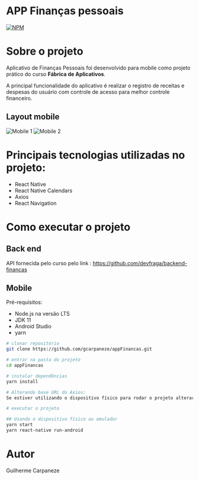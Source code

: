 # APP Finanças pessoais

[![NPM](https://img.shields.io/badge/licence-MIT-<brightgreen>)](https://github.com/gcarpaneze/appFinancas/blob/968de2ade5e1290e979fd8d17e4c51434c629edc/LICENCE) 

# Sobre o projeto

Aplicativo de Finanças Pessoais foi desenvolvido para mobile como projeto prático do curso **Fábrica de Aplicativos**.

A principal funcionalidade do aplicativo é realizar o registro de receitas e despesas  do usuário com controle de acesso para melhor controle financeiro.

## Layout mobile
![Mobile 1](https://github.com/gcarpaneze/pictures/blob/d9870ecc4274415b479d2e52483409f06fa995a9/App%20Finan%C3%A7as%201.png) ![Mobile 2](https://github.com/gcarpaneze/pictures/blob/d9870ecc4274415b479d2e52483409f06fa995a9/App%20Finan%C3%A7as%202.png) 

# Principais tecnologias utilizadas no projeto:

- React Native
- React Native Calendars
- Axios
- React Navigation

# Como executar o projeto

## Back end
API fornecida pelo curso pelo link : https://github.com/devfraga/backend-financas

## Mobile
Pré-requisitos:
- Node.js na versão LTS
- JDK 11
- Android Studio
- yarn

```bash
# clonar repositório
git clone https://github.com/gcarpaneze/appFinancas.git

# entrar na pasta do projeto
cd appFinancas

# instalar dependências
yarn install

# Alterando base URL do Axios:
Se estiver utilizando o dispositivo físico para rodar o projeto alterar a baseURL de "localhost" para o "Endereço IPv4" para o axios conseguir fazer as requisições para o servidor no arquivo src/services/api.js

# executar o projeto

## Usando o dispositivo físico ou emulador
yarn start
yarn react-native run-android

```

# Autor

Guilherme Carpaneze
